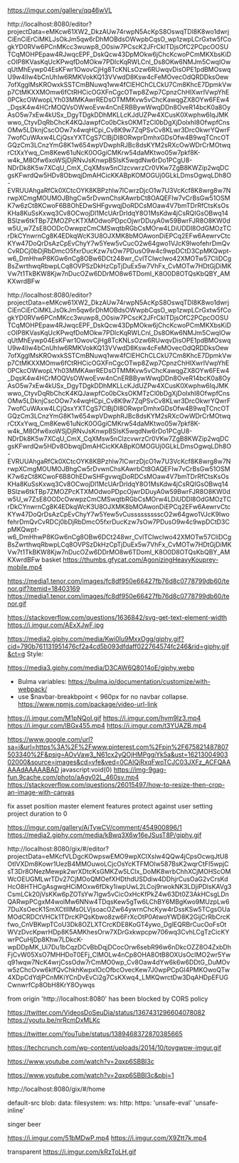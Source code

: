 https://imgur.com/gallery/qq46wVL

http://localhost:8080/editor?projectData=eMKcw61XW2_DkzAUw74rwpN5AcKpS8OswqTDl8K8wo1dwrjCiEnCiErCiMKLJsOkJm5qw6rDhMOBdsOWwpbCqsO_wp1zwpLCrGxtw5fCogkYD0RVw6PCnMKcc3wuwp8_O0siw7PCscK2JFrCklTDjsOfC2PCpcOOSUTCqMOHPEpaw4RJwqcEPF_DskQcw43DpMOkw6jChcKcwoPCmMKXbsKiDcOIP8KVasKqUcKPwqfDoMOkw7PDlcKqRWLCnl_Ds8OKw6NMJm5CwqIOwqUtMhEywp04EsKFwr1OwovCjHg8TcKNLsOzw6RUwqvDisOPE1pdBMOswqU9w4llw4bCnUhIw6RMKVokKQ13VVwdD8Ksw4cFeMOvecOdQRDDksOew7ofXgglMsKROwxkSSTCmBNuwq1ww4fClEHChCLCkU7Cm8KhcE7DpmkVwp7CtMKXXMOmw6fCtRHCicOGXFnCgcOTwp8Zwp7CpnzChHlXwrIVwpYhE0PCkcOWwopLYh03MMKAwrREDsOTMMKvw5vChcKawqgZX8OYw6FEw4_DqsK4w4HCrMOQVsOWwoEvw4nCnERBBywWwqDDn8OveR14bcK0a8OyAsO5w7xEw4kUSx_DgyTDgkDDhMKLLcKJdUZPw4XCusK0Xwphw6IqJMKwwo_CtyvDqRbChcK4KQJawpfCo0bCksOKMTzCl0bDgXjDolxhI8OfwpfCnsOMw5LDknjCscOOw7x4wqHCpi_Cv8K9w7ZqPSvCv8KLwr3DrcOkwrYQwrF7wofCuWAxw4LCjQsxYXTCgS7ClBjDl8ORwprDmhxGDsOfw4B9wqTCncOTGQzCm3LCnzYmG8K1w654wpVDwphRJBc8dsKYM2sRXcOwWDrCrMOtwqrCtXxYwq_Cm8Kew61uNcK0OGgiCMKrw54daMKtwo05w7pkf8K-w4k_M8Ofw6xoWSjDjRNvJsKnwpBSIsK5wqdNw6rDo1PCgU8-NDrDk8K5w7XCqU_CmX_CqXMsw5nClzcvwrzCr0VKw7ZgB8KWZip2wqDCgsKFwrdQw5HDv8ObwqjDmAHCicKKABpKOMOGUj0GLkLDmsOgwqLDh8O-EVRUUAhgaRfCk0XCtcOYK8KBPzhlw7lCwrzDjcO1w7U3VcKcf8K8wrg8w7NrwpXCmgMOUMOJBhgCw5rDvwnChsKAwrbCt8OAQEFIw7vCrBsGw51OSMK7w6zCt8KCwoF6B8OhEDwSHFgvwqjDoRDCsMOaw4V7bmTDrRfCtsKsOsKHa8KuSsKxwq3Cv8OCwojDl1McUArDrldqY8O1MsKdw4jCsRQIGsOBwq14BSlzw6tkTBp7ZMOZPcKTXMOdwoPDpcOjwrDDuyA0w59BwrFJR8O8KW0dw5U_w7ZsE8OODcOwwpzCmCMSwqtbRGbCsMOrw4LDiUDDl8OdGMOzTCrDkCYnwrnCg8K4EDkqWcK3U8OJXMK8bMOAwonDiEPCq2EFw6AewrvCtcKYw47DoQrDsAzCpEvChyY7w5Yew5vCucO2w64gwo1VJcK9IwofehrDmQvCvRDCj0bDjRbDmcO5fxrDucKzw7sOw7PDusO9w4c9wpDCtD3CpMKQwpt-w6_DmHhwP8KGw6nCg8OBw6DCt248wr_CvlTClwcIwo42XMOTw57CliDCgBsZwrthwqRbwpLCq8OVPSzDkHzCpTjDuEx5w7VhFx_CvMOTw7HDtGjDiMKVw7t1TkBKW8Kjw7nDucOZw6DDrMO8w6TDomI_K8O0D8OTQsKbQBY_AMKXwrdBFw

http://localhost:8080/editor?projectData=eMKcw61XW2_DkzAUw74rwpN5AcKpS8OswqTDl8K8wo1dwrjCiEnCiErCiMKLJsOkJm5qw6rDhMOBdsOWwpbCqsO_wp1zwpLCrGxtw5fCogkYD0RVw6PCnMKcc3wuwp8_O0siw7PCscK2JFrCklTDjsOfC2PCpcOOSUTCqMOHPEpaw4RJwqcEPF_DskQcw43DpMOkw6jChcKcwoPCmMKXbsKiDcOIP8KVasKqUcKPwqfDoMOkw7PDlcKqRWLCnl_Ds8OKw6NMJm5CwqIOwqUtMhEywp04EsKFwr1OwovCjHg8TcKNLsOzw6RUwqvDisOPE1pdBMOswqU9w4llw4bCnUhIw6RMKVokKQ13VVwdD8Ksw4cFeMOvecOdQRDDksOew7ofXgglMsKROwxkSSTCmBNuwq1ww4fClEHChCLCkU7Cm8KhcE7DpmkVwp7CtMKXXMOmw6fCtRHCicOGXFnCgcOTwp8Zwp7CpnzChHlXwrIVwpYhE0PCkcOWwopLYh03MMKAwrREDsOTMMKvw5vChcKawqgZX8OYw6FEw4_DqsK4w4HCrMOQVsOWwoEvw4nCnERBBywWwqDDn8OveR14bcK0a8OyAsO5w7xEw4kUSx_DgyTDgkDDhMKLLcKJdUZPw4XCusK0Xwphw6IqJMKwwo_CtyvDqRbChcK4KQJawpfCo0bCksOKMTzCl0bDgXjDolxhI8OfwpfCnsOMw5LDknjCscOOw7x4wqHCpi_Cv8K9w7ZqPSvCv8KLwr3DrcOkwrYQwrF7wofCuWAxw4LCjQsxYXTCgS7ClBjDl8ORwprDmhxGDsOfw4B9wqTCncOTGQzCm3LCnzYmG8K1w654wpVDwphRJBc8dsKYM2sRXcOwWDrCrMOtwqrCtXxYwq_Cm8Kew61uNcK0OGgiCMKrw54daMKtwo05w7pkf8K-w4k_M8Ofw6xoWSjDjRNvJsKnwpBSIsK5wqdNw6rDo1PCgU8-NDrDk8K5w7XCqU_CmX_CqXMsw5nClzcvwrzCr0VKw7ZgB8KWZip2wqDCgsKFwrdQw5HDv8ObwqjDmAHCicKKABpKOMOGUj0GLkLDmsOgwqLDh8O-EVRUUAhgaRfCk0XCtcOYK8KBPzhlw7lCwrzDjcO1w7U3VcKcf8K8wrg8w7NrwpXCmgMOUMOJBhgCw5rDvwnChsKAwrbCt8OAQEFIw7vCrBsGw51OSMK7w6zCt8KCwoF6B8OhEDwSHFgvwqjDoRDCsMOaw4V7bmTDrRfCtsKsOsKHa8KuSsKxwq3Cv8OCwojDl1McUArDrldqY8O1MsKdw4jCsRQIGsOBwq14BSlzw6tkTBp7ZMOZPcKTXMOdwoPDpcOjwrDDuyA0w59BwrFJR8O8KW0dw5U_w7ZsE8OODcOwwpzCmCMSwqtbRGbCsMOrw4LDiUDDl8OdGMOzTCrDkCYnwrnCg8K4EDkqWcK3U8OJXMK8bMOAwonDiEPCq2EFw6AewrvCtcKYw47DoQrDsAzCpEvChyY7w5Yew5vCussssssssscO2w64gwo1VJcK9IwofehrDmQvCvRDCj0bDjRbDmcO5fxrDucKzw7sOw7PDusO9w4c9wpDCtD3CpMKQwpt-w6_DmHhwP8KGw6nCg8OBw6DCt248wr_CvlTClwcIwo42XMOTw57CliDCgBsZwrthwqRbwpLCq8OVPSzDkHzCpTjDuEx5w7VhFx_CvMOTw7HDtGjDiMKVw7t1TkBKW8Kjw7nDucOZw6DDrMO8w6TDomI_K8O0D8OTQsKbQBY_AMKXwrdBFw
basket
https://thumbs.gfycat.com/AgonizingHeavyKouprey-mobile.mp4

https://media1.tenor.com/images/fc8df950e66427fb76d8c0778799db60/tenor.gif?itemid=18403169
https://media1.tenor.com/images/fc8df950e66427fb76d8c0778799db60/tenor.gif

https://stackoverflow.com/questions/1636842/svg-get-text-element-width
https://i.imgur.com/AExXJwF.jpg

https://media2.giphy.com/media/Kwi0Iu9MxxOgg/giphy.gif?cid=790b761131951476cf2a4cd5b093dfdaff022764574fc246&rid=giphy.gif&ct=g
Style:

https://media3.giphy.com/media/D3CAW6Q8014oE/giphy.webp

- Bulma variables: https://bulma.io/documentation/customize/with-webpack/
- use \$navbar-breakbpoint < 960px for no navbar collapse.
  https://www.npmjs.com/package/video-url-link

https://i.imgur.com/M1pNQoI.gif
https://i.imgur.com/hym9lz3.mp4
https://i.imgur.com/lBGx455.mp4
https://i.imgur.com/t3YUAZB.mp4

https://www.google.com/url?sa=i&url=https%3A%2F%2Fwww.pinterest.com%2Fpin%2F675821487807503340%2F&psig=AOvVaw3_N61cx2yQOjHMPggiYk5a&ust=1621300490302000&source=images&cd=vfe&ved=0CAIQjRxqFwoTCJC03JXFz_ACFQAAAAAdAAAAABAD
javascript:void(0)
https://img-9gag-fun.9cache.com/photo/aAgy02L_460sv.mp4
https://stackoverflow.com/questions/26015497/how-to-resize-then-crop-an-image-with-canvas

fix asset position
master element features
protect against user setting project duration to 0

https://imgur.com/gallery/AiTywCV/comment/454900896/1
https://media2.giphy.com/media/kBwq3X6w16eJSusT8P/giphy.gif

http://localhost:8080/gix/#/editor?projectData=eMKcfVLDgcKOwpswEMO9wpXClXslw4QQw4jCpsOcwqJtU8OtIVXDm8Kowr1UezB4MMOuwoLCjcOsYcKTFMOlw587BsK2wqrCtFI5wpjCsT3Dr8ONezMewpk2wrXDtcKsGMKZw5LClx_DoMK8wrbChhXCjMOHScOMWcOEUGMLwrTDv27CjMOoQMOefXHDthdUSDdiw4DDhjrCusOaG2vCrsKdHcO8HTHCgAsgwqHCiMOxw6fDky1iwpUwL2LCoj9rwokNK3LDjiPDlsKAVg3CsmLCk20jVsKKw6pZOTsYw7lgw5vCicOxHcKfPkZ4w63Dt0Z3AkHCsgLDnQARwpPCgxM4wolMw6NNw4TDqsKew5gTw6LChBY6MBgKwo9MUzpLw67DuXsOecK1SmXCtlllMsOLVjsoacOZw64ywrnChcKyw4rDssKSw5TCgsOUaMOdCRDCtVHCk1TDrcKPQsKbwo8zw6FrXcOtP0AtwoYWD8K2GijCrRbCrcKfwo_CnVBKwpTCoU3Dk8OZLXTCrcKDE8KoGT4ywo_DglEQRBrCucOoFsOtWVzDvcKpwrHDp8K5AMKhesOrw7XDrGxkwpcpw706wq3CvhLCgTzCicKYwrPCuHjDp8Khw7LDkcK-wpDDpMK_Ui7Du1bCqzDCvBbDqjDCocOrw6sebR96w6nDkcOZZ8O4ZxbDhFjCvW05XsO7MHHDoT0EFj_ClMOLw4nCp8OHA8OtB8OXUsOcIMO2wr5Ywq91wqw7NcK4wrjCssOdw7rCmMO0wp_Cv8Oaw4dYw6k6w6DDtG_DuMOvw5zChcOvw6klfQvChkhKwpxlOcOfbcOvecKew7J0wpPCpGl4PMKOwoQTw4XDpCdYdjPCnMKiYCnDvEvCi2g7CsKXwq4_LMKQwrctDw3DqAHDpEFUGCwnwrfCp8ObH8KrY8Oywqs

from origin 'http://localhost:8080' has been blocked by CORS policy

https://twitter.com/VideosDoSeuDia/status/1367431296604078082
https://youtu.be/nrRcmDxMLKc

https://twitter.com/YouTube/status/1389468372870385665

https://techcrunch.com/wp-content/uploads/2014/10/toygwpw-imgur.gif

https://www.youtube.com/watch?v=2qxp6SBBI3c

https://www.youtube.com/watch?v=2qxp6SBBI3c&pbj=1

http://localhost:8080/gix/#/home

default-src blob: data: filesystem: ws: http: https: 'unsafe-eval' 'unsafe-inline'

singer beer

https://i.imgur.com/51bMDwP.mp4
https://i.imgur.com/X9Ztt7k.mp4

transparent
https://i.imgur.com/kRzToLH.gif
